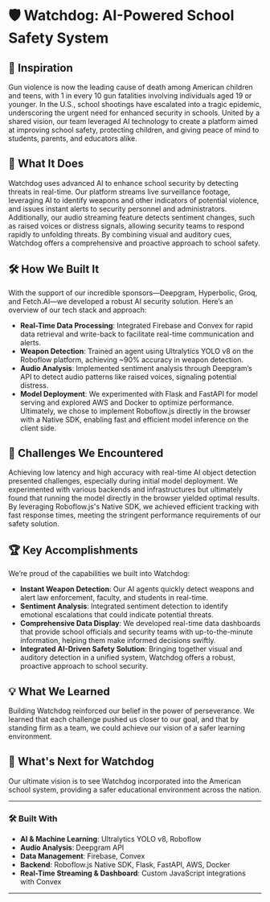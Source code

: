 # 🛡️ Watchdog: AI-Powered School Safety System

## 🚀 Inspiration
Gun violence is now the leading cause of death among American children and teens, with 1 in every 10 gun fatalities involving individuals aged 19 or younger. In the U.S., school shootings have escalated into a tragic epidemic, underscoring the urgent need for enhanced security in schools. United by a shared vision, our team leveraged AI technology to create a platform aimed at improving school safety, protecting children, and giving peace of mind to students, parents, and educators alike.

## 🎯 What It Does
Watchdog uses advanced AI to enhance school security by detecting threats in real-time. Our platform streams live surveillance footage, leveraging AI to identify weapons and other indicators of potential violence, and issues instant alerts to security personnel and administrators. Additionally, our audio streaming feature detects sentiment changes, such as raised voices or distress signals, allowing security teams to respond rapidly to unfolding threats. By combining visual and auditory cues, Watchdog offers a comprehensive and proactive approach to school safety.

## 🛠️ How We Built It
With the support of our incredible sponsors—Deepgram, Hyperbolic, Groq, and Fetch.AI—we developed a robust AI security solution. Here’s an overview of our tech stack and approach:

- **Real-Time Data Processing**: Integrated Firebase and Convex for rapid data retrieval and write-back to facilitate real-time communication and alerts.
- **Weapon Detection**: Trained an agent using Ultralytics YOLO v8 on the Roboflow platform, achieving ~90% accuracy in weapon detection.
- **Audio Analysis**: Implemented sentiment analysis through Deepgram’s API to detect audio patterns like raised voices, signaling potential distress.
- **Model Deployment**: We experimented with Flask and FastAPI for model serving and explored AWS and Docker to optimize performance. Ultimately, we chose to implement Roboflow.js directly in the browser with a Native SDK, enabling fast and efficient model inference on the client side.

## 🧩 Challenges We Encountered
Achieving low latency and high accuracy with real-time AI object detection presented challenges, especially during initial model deployment. We experimented with various backends and infrastructures but ultimately found that running the model directly in the browser yielded optimal results. By leveraging Roboflow.js's Native SDK, we achieved efficient tracking with fast response times, meeting the stringent performance requirements of our safety solution.

## 🏆 Key Accomplishments
We’re proud of the capabilities we built into Watchdog:

- **Instant Weapon Detection**: Our AI agents quickly detect weapons and alert law enforcement, faculty, and students in real-time.
- **Sentiment Analysis**: Integrated sentiment detection to identify emotional escalations that could indicate potential threats.
- **Comprehensive Data Display**: We developed real-time data dashboards that provide school officials and security teams with up-to-the-minute information, helping them make informed decisions swiftly.
- **Integrated AI-Driven Safety Solution**: Bringing together visual and auditory detection in a unified system, Watchdog offers a robust, proactive approach to school security.

## 💡 What We Learned
Building Watchdog reinforced our belief in the power of perseverance. We learned that each challenge pushed us closer to our goal, and that by standing firm as a team, we could achieve our vision of a safer learning environment.

## 🚀 What's Next for Watchdog
Our ultimate vision is to see Watchdog incorporated into the American school system, providing a safer educational environment across the nation.

---

### 🛠️ Built With
- **AI & Machine Learning**: Ultralytics YOLO v8, Roboflow
- **Audio Analysis**: Deepgram API
- **Data Management**: Firebase, Convex
- **Backend**: Roboflow.js Native SDK, Flask, FastAPI, AWS, Docker
- **Real-Time Streaming & Dashboard**: Custom JavaScript integrations with Convex

---
